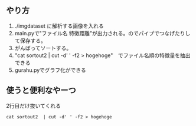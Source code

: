 ## やり方
1. ./imgdataset に解析する画像を入れる
2. main.pyで"ファイル名 特徴距離"が出力される。のでパイプでつなげたりして保存する。
3. がんばってソートする。
4. "cat sortout2  | cut -d' ' -f2 > hogehoge"　でファイル名順の特徴量を抽出できる
5. gurahu.pyでグラフ化ができる


## 使うと便利なやーつ

2行目だけ抜いてくれる

```
cat sortout2  | cut -d' ' -f2 > hogehoge
```


